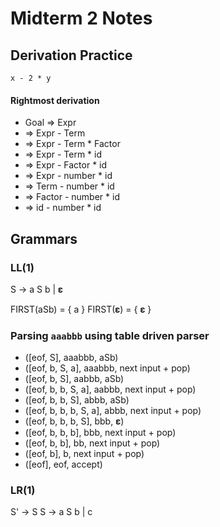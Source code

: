 # Midterm 2 Notes

## Derivation Practice

`x - 2 * y`

#### Rightmost derivation

- Goal => Expr
- => Expr - Term
- => Expr - Term * Factor
- => Expr - Term * id
- => Expr - Factor * id
- => Expr - number * id
- => Term - number * id
- => Factor - number * id
- => id - number * id

## Grammars

### LL(1)

S -> a S b | 𝛆

FIRST(aSb) = { a }
FIRST(𝛆) = { 𝛆 }

### Parsing `aaabbb` using table driven parser

- ([eof, S], aaabbb, aSb)
- ([eof, b, S, a], aaabbb, next input + pop)
- ([eof, b, S], aabbb, aSb)
- ([eof, b, b, S, a], aabbb, next input + pop)
- ([eof, b, b, S], abbb, aSb)
- ([eof, b, b, b, S, a], abbb, next input + pop)
- ([eof, b, b, b, S], bbb, 𝛆)
- ([eof, b, b, b], bbb, next input + pop)
- ([eof, b, b], bb, next input + pop)
- ([eof, b], b, next input + pop)
- ([eof], eof, accept)

### LR(1)

S' -> S
S -> a S b
   | c


